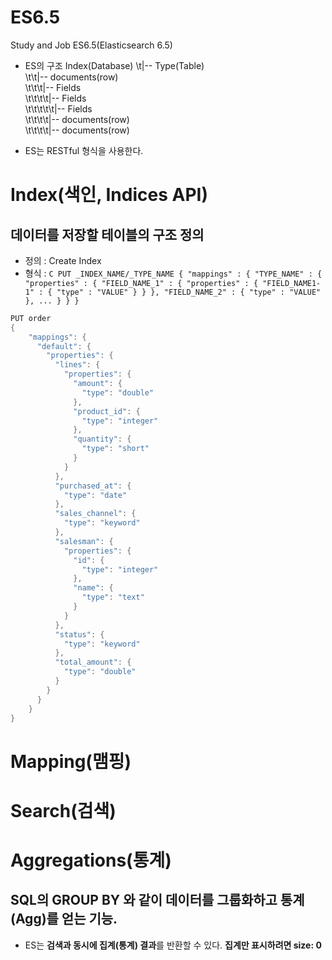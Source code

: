 # ES6.5
Study and Job ES6.5(Elasticsearch 6.5)
- ES의 구조
Index(Database)
\t|-- Type(Table)<br>
\t\t|-- documents(row)<br>
\t\t\t|-- Fields<br>
\t\t\t\t|-- Fields<br>
\t\t\t\t\t|-- Fields<br>
\t\t\t\t|-- documents(row)<br>
\t\t\t\t|-- documents(row)<br>

- ES는 RESTful 형식을 사용한다.

# Index(색인, Indices API)
## 데이터를 저장할 테이블의 구조 정의
- 정의 : Create Index
- 형식 : 
        ```C
        PUT _INDEX_NAME/_TYPE_NAME
        {
          "mappings" : {
            "TYPE_NAME" : {
              "properties" : {
                "FIELD_NAME_1" : {
                  "properties" : {
                    "FIELD_NAME1-1" : {
                      "type" : "VALUE"
                    }
                  }
                },
                "FIELD_NAME_2" : {
                  "type" : "VALUE"
                },
                ...
              }
            }
        }
        ```
            
```C
PUT order
{
    "mappings": {
      "default": {
        "properties": {
          "lines": {
            "properties": {
              "amount": {
                "type": "double"
              },
              "product_id": {
                "type": "integer"
              },
              "quantity": {
                "type": "short"
              }
            }
          },
          "purchased_at": {
            "type": "date"
          },
          "sales_channel": {
            "type": "keyword"
          },
          "salesman": {
            "properties": {
              "id": {
                "type": "integer"
              },
              "name": {
                "type": "text"
              }
            }
          },
          "status": {
            "type": "keyword"
          },
          "total_amount": {
            "type": "double"
          }
        }
      }
    }
}
```
# Mapping(맴핑)
# Search(검색)
# Aggregations(통계)
## SQL의 GROUP BY 와 같이 데이터를 그룹화하고 통계(Agg)를 얻는 기능.
- ES는 **검색과 동시에 집계(통계) 결과**를 반환할 수 있다. **집계만 표시하려면 size: 0**
